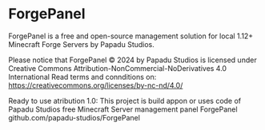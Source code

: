 # ForgePanel
ForgePanel is a free and open-source management solution for local 1.12+ Minecraft Forge Servers by Papadu Studios.

Please notice that ForgePanel © 2024 by Papadu Studios is licensed under Creative Commons Attribution-NonCommercial-NoDerivatives 4.0 International 
Read terms and connditions on: https://creativecommons.org/licenses/by-nc-nd/4.0/

Ready to use atribution 1.0:
This project is build appon or uses code of Papadu Studios free Minecraft Server management panel ForgePanel
github.com/papadu-studios/ForgePanel
